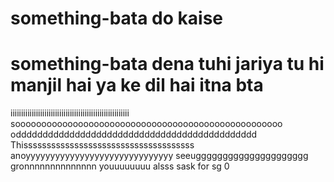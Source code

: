 # something-bata do kaise
# something-bata dena tuhi jariya tu hi manjil hai ya ke dil hai itna bta 

iiiiiiiiiiiiiiiiiiiiiiiiiiiiiiiiiiiiiiiiiiiiiiiiiiiiiiii
sooooooooooooooooooooooooooooooooooooooooooooooooooo
oddddddddddddddddddddddddddddddddddddddddddddd
Thisssssssssssssssssssssssssssssssssssss
anoyyyyyyyyyyyyyyyyyyyyyyyyyyyyyy
seeuggggggggggggggggggggg
gronnnnnnnnnnnnnn
youuuuuuuu
alsss
sask 
for 
sg
0